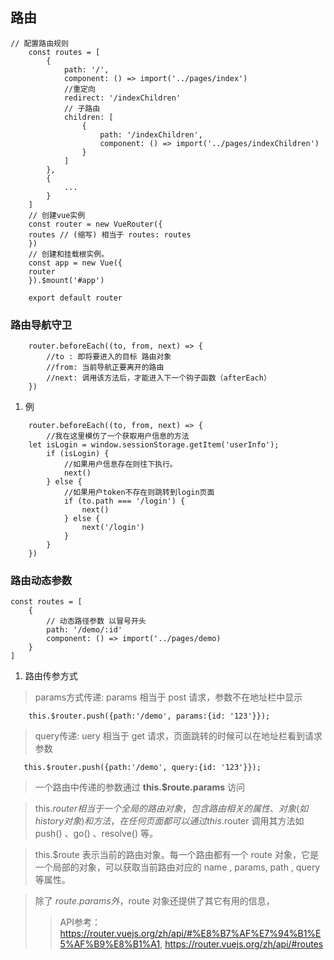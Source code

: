 ## 路由
```
// 配置路由规则
    const routes = [
        {
            path: '/',
            component: () => import('../pages/index')
            //重定向
            redirect: '/indexChildren'
            // 子路由
            children: [
                {
                    path: '/indexChildren',
                    component: () => import('../pages/indexChildren')
                }
            ]
        },
        {
            ...
        }
    ]
    // 创建vue实例
    const router = new VueRouter({
    routes // (缩写) 相当于 routes: routes
    })
    // 创建和挂载根实例。
    const app = new Vue({
    router
    }).$mount('#app')

    export default router
```
### 路由导航守卫
```
    router.beforeEach((to, from, next) => {
        //to : 即将要进入的目标 路由对象
        //from: 当前导航正要离开的路由
        //next: 调用该方法后，才能进入下一个钩子函数（afterEach）
    })
```
1. 例
```
    router.beforeEach((to, from, next) => {
        //我在这里模仿了一个获取用户信息的方法
    let isLogin = window.sessionStorage.getItem('userInfo');
        if (isLogin) {
            //如果用户信息存在则往下执行。
            next()
        } else {
            //如果用户token不存在则跳转到login页面
            if (to.path === '/login') {
                next()
            } else {
                next('/login')
            }
        }
    })
```

### 路由动态参数
```
const routes = [
    {
        // 动态路径参数 以冒号开头
        path: '/demo/:id'
        component: () => import('../pages/demo)
    }
]
```
1. 路由传参方式
> params方式传递: params 相当于 post 请求，参数不在地址栏中显示
```
    this.$router.push({path:'/demo', params:{id: '123'}});

```
> query传递: uery 相当于 get 请求，页面跳转的时候可以在地址栏看到请求参数
```
   this.$router.push({path:'/demo', query:{id: '123'}});
```
> 一个路由中传递的参数通过 **this.$route.params** 访问

> this.$router 相当于一个全局的路由对象，包含路由相关的属性、对象 (如 history 对象) 和方法，在任何页面都可以通过 this.$router 调用其方法如 push() 、go() 、resolve() 等。

> this.$route 表示当前的路由对象。每一个路由都有一个 route 对象，它是一个局部的对象，可以获取当前路由对应的 name , params, path , query 等属性。

> 除了 $route.params 外，$route 对象还提供了其它有用的信息，
>>API参考： https://router.vuejs.org/zh/api/#%E8%B7%AF%E7%94%B1%E5%AF%B9%E8%B1%A1, https://router.vuejs.org/zh/api/#routes


